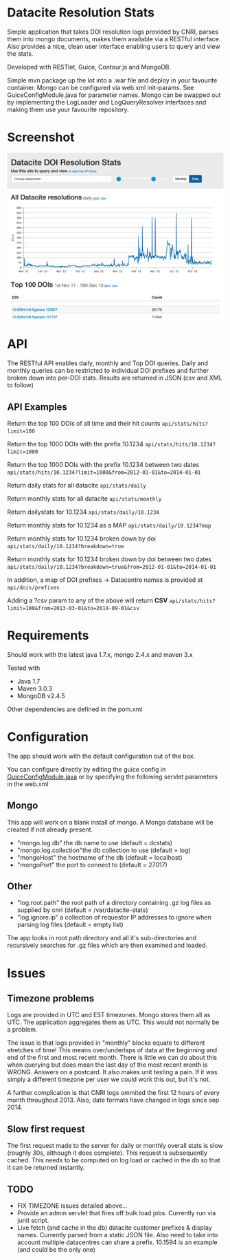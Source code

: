 Datacite Resolution Stats
=========================

Simple application that takes DOI resolution logs provided by CNRI, parses them into mongo documents, makes them available via a RESTful interface.  Also provides a nice, clean user interface enabling users to query and view the stats.

Developed with RESTlet, Guice, Contour.js and MongoDB.

Simple mvn package up the lot into a .war file and deploy in your favourite container.  Mongo can be configured via web.xml init-params.  See GuiceConfigModule.java for parameter names.  Mongo can be swapped out by implementing the LogLoader and LogQueryResolver interfaces and making them use your favourite repository.

Screenshot
==========
![Screenshot](datacite-screenshot.png)

API
===
The RESTful API enables daily, monthly and Top DOI queries.  Daily and monthly queries can be restricted to individual DOI prefixes and further broken down into per-DOI stats.  Results are returned in JSON (csv and XML to follow)

API Examples
--------
Return the top 100 DOIs of all time and their hit counts
`api/stats/hits?limit=100`

Return the top 1000 DOIs with the prefix 10.1234
`api/stats/hits/10.1234?limit=1000`

Return the top 1000 DOIs with the prefix 10.1234 between two dates
`api/stats/hits/10.1234?limit=1000&from=2012-01-01&to=2014-01-01`

Return daily stats for all datacite
`api/stats/daily`

Return monthly stats for all datacite
`api/stats/monthly`

Return dailystats for 10.1234
`api/stats/daily/10.1234`

Return monthly stats for 10.1234 as a MAP
`api/stats/daily/10.1234?map`

Return monthly stats for 10.1234 broken down by doi
`api/stats/daily/10.1234?breakdown=true`

Return monthly stats for 10.1234 broken down by doi between two dates
`api/stats/daily/10.1234?breakdown=true&from=2012-01-01&to=2014-01-01`

In addition, a map of DOI prefixes -> Datacentre names is provided at
`api/dois/prefixes`

Adding a ?csv param to any of the above will return **CSV**
`api/stats/hits?limit=100&from=2013-03-01&to=2014-09-01&csv`

Requirements
============
Should work with the latest java 1.7.x, mongo 2.4.x and maven 3.x

Tested with
* Java 1.7
* Maven 3.0.3
* MongoDB v2.4.5

Other dependencies are defined in the pom.xml

Configuration
=============
The app should work with the default configuration out of the box.

You can configure directly by editing the guice config in [GuiceConfigModule.java](https://github.com/TomDemeranville/datacite-stats/blob/master/src/main/java/uk/bl/datacitestats/GuiceConfigModule.java)
or by specifying the following servlet parameters in the web.xml

Mongo
-----

This app will work on a blank install of mongo. A Mongo database will be created if not already present.  

* "mongo.log.db" the db name to use (default  = dcstats)
* "mongo.log.collection"the db collection to use (default = log)
* "mongoHost" the hostname of the db (default = localhost)
* "mongoPort" the port to connect to (default = 27017)

Other
-----

* "log.root.path" the root path of a directory containing .gz log files as supplied by cnri (default = /var/datacite-stats)
* "log.ignore.ip" a collection of requestor IP addresses to ignore when parsing log files (default = empty list)

The app looks in root path directory and all it's sub-directories and recursively searches for .gz files which are then examined and loaded.

Issues
======

Timezone problems
-----------------

Logs are provided in UTC and EST timezones.  Mongo stores them all as UTC.  The application aggregates them as UTC.  This would not normally be a problem.

The issue is that logs provided in "monthly" blocks equate to different stretches of time!  This means over/underlaps of data at the beginning and end of the first and most recent month.  There is little we can do about this when querying but does mean the last day of the most recent month is WRONG.  Answers on a postcard.  It also makes unit testing a pain.  If it was simply a different timezone per user we could work this out, but it's not.

A further complication is that CNRI logs ommited the first 12 hours of every month throughout 2013.  Also, date formats have changed in logs since sep 2014.

Slow first request
------------------

The first request made to the server for daily or monthly overall stats is slow (roughly 30s, although it does complete).  This request is subsequently cached. This needs to be computed on log load or cached in the db so that it can be returned instantly.

TODO
----

* FIX TIMEZONE issues detailed above...
* Provide an admin servlet that fires off bulk load jobs.  Currently run via junit script.
* Live fetch (and cache in the db) datacite customer prefixes & display names.  Currently parsed from a static JSON file.  Also need to take into account multiple datacentres can share a prefix. 10.1594 is an example (and could be the only one)